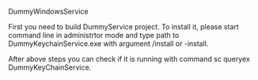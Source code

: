 DummyWindowsService

First you need to build DummyService project.
To install it, please start command line in administrtor mode and type path to DummyKeychainService.exe with argument /install or -install.

After above steps you can check if it is running with command sc queryex DummyKeyChainService.
